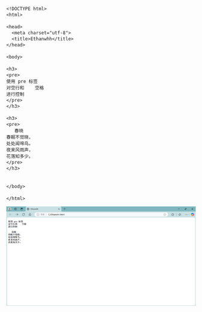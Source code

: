```

<!DOCTYPE html>
<html>

<head>
  <meta charset="utf-8">
  <title>Ethanwhh</title>
</head>

<body>

<h3>
<pre>
使用 pre 标签
对空行和    空格
进行控制
</pre>
</h3>

<h3>
<pre>
   春晓
春眠不觉晓，
处处闻啼鸟。
夜来风雨声，
花落知多少。
</pre>
</h3>


</body>

</html>

```

![display](../../imgs/html/04_02.jpg)
